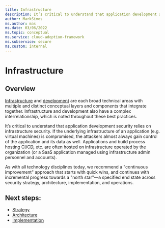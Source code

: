 ```yaml
---
title: Infrastructure
description: It’s critical to understand that application development security relies on infrastructure security. 
author: MarkSimos
ms.author: mas
ms.date: 03/06/2022
ms.topic: conceptual
ms.service: cloud-adoption-framework
ms.subservice: secure
ms.custom: internal
---
```


# Infrastructure

## Overview

[Infrastructure](infrastructure-security-overview.md) and [development](development-security-strategy-overview.md) are each broad technical areas with multiple and distinct conceptual layers and components that integrate together. Infrastructure and development also have a complex interrelationship, which is noted throughout these best practices. 

It’s critical to understand that application development security relies on infrastructure security. If the underlying infrastructure of an application (e.g. virtual machines) is compromised, the attackers almost always gain control of the application and its data as well. Applications and build process hosting CI/CD, etc. are often hosted on infrastructure operated by the organization (or a SaaS application managed using infrastructure admin personnel and accounts).

As with all technology disciplines today, we recommend a "continuous improvement" approach that starts with quick wins, and continues with incremental progress towards a "north star"—a specified end state across security strategy, architecture, implementation, and operations.

## Next steps:

- [Strategy](infrastructure-security-strategy.md)
- [Architecture](infrastructure-security-architecture.md)
- [Implementation](infrastructure-security-implementation.md)
